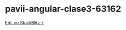 # pavii-angular-clase3-63162

[Edit on StackBlitz ⚡️](https://stackblitz.com/edit/pavii-angular-clase3-63162)